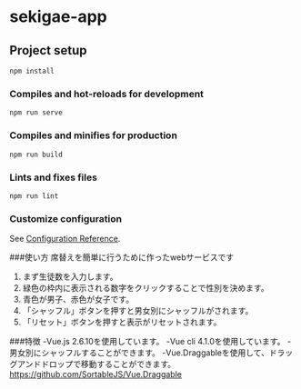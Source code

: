 # sekigae-app

## Project setup
```
npm install
```

### Compiles and hot-reloads for development
```
npm run serve
```

### Compiles and minifies for production
```
npm run build
```

### Lints and fixes files
```
npm run lint
```

### Customize configuration
See [Configuration Reference](https://cli.vuejs.org/config/).


###使い方
席替えを簡単に行うために作ったwebサービスです
1. まず生徒数を入力します。
2. 緑色の枠内に表示される数字をクリックすることで性別を決めます。
3. 青色が男子、赤色が女子です。
4. 「シャッフル」ボタンを押すと男女別にシャッフルがされます。
5. 「リセット」ボタンを押すと表示がリセットされます。

###特徴
-Vue.js 2.6.10を使用しています。
-Vue cli 4.1.0を使用しています。
-男女別にシャッフルすることができます。
-Vue.Draggableを使用して、ドラッグアンドドロップで移動することができます。 https://github.com/SortableJS/Vue.Draggable


